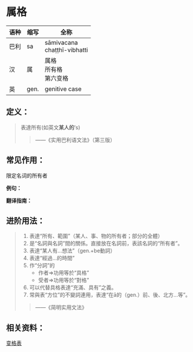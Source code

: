 # 属格

|语种|缩写|全称|
|-|-|-|
|巴利|sa|sāmivacana<br>chaṭṭhī-vibhatti|
|汉|属|属格<br>所有格<br>第六变格|
|英|gen.|genitive case|


## 定义：



> 表達所有(如英文**某人的**’s)
>
> > ——《实用巴利语文法》（第三版）

## 常见作用：

限定名词的所有者

**例句：**

**翻译指南：**



## 进阶用法：

>1. 表達“所有、範圍”（某人、事、物的所有者；部分的全體）
>2. 是“名詞與名詞”間的關係。直接放在名詞前，表該名詞的“所有者”。
>3. 表達“某人有…想法”（gen.+be動詞）
>4. 表達“經過…的時間”
>5. 作“分詞”的
>		- 作者=>功用等於“具格”
>		- 受者=>功用等於“對格”
>6. 可以代替具格表達“充滿、具有”之義。
>7. 常與表“方位”的不變詞連用，表達“在ā的（gen.）前、後、北方…等”。
>>——《简明实用文法》



## 相关资料：

[变格表](ending-table.md)

